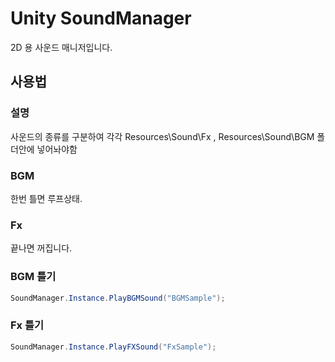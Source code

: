 # Unity SoundManager
2D 용 사운드 매니저입니다.
## 사용법
### 설명
사운드의 종류를 구분하여 각각 Resources\Sound\Fx , Resources\Sound\BGM 폴더안에 넣어놔야함

### BGM
한번 틀면 루프상태. 
### Fx
끝나면 꺼집니다.

### BGM 틀기
```c#
SoundManager.Instance.PlayBGMSound("BGMSample");
```
### Fx 틀기
```c#
SoundManager.Instance.PlayFXSound("FxSample");
```

